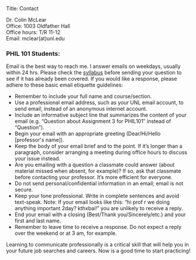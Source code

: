 Title: Contact


Dr. Colin McLear  
Office: 1003 Oldfather Hall  
Office hours: T/R 11-12  
Email: mclear(at)unl.edu  

### PHIL 101 Students:

Email is the best way to reach me. I answer emails on weekdays, usually within 24 hrs. Please check the [syllabus](|filename|/pdfs/IntroSyllabus.pdf) before sending your question to see if it has already been covered. If you would like a response, please adhere to these basic email etiquette guidelines:

- Remember to include your full name and course/section.
- Use a professional email address, such as your UNL email account, to send email, instead of an anonymous internet account.
- Include an informative subject line that summarizes the content of your email (e.g. “Question about Assignment 3 for PHIL101″ instead of “Question”).
- Begin your email with an appropriate greeting (Dear/Hi/Hello [professor's name]).
- Keep the body of your email brief and to the point. If it’s longer than a paragraph, consider arranging a meeting during office hours to discuss your issue instead.
- Are you emailing with a question a classmate could answer (about material missed when absent, for example)? If so, ask that classmate before contacting your professor. It’s more efficient for everyone.
- Do not send personal/confidential information in an email; email is not secure.
- Keep your tone professional. Write in complete sentences and avoid text-speak. Note: If your email looks like this: “hi prof r we doing anything important 2day? kthxbai!” you are unlikely to receive a reply.
- End your email with a closing (Best/Thank you/Sincerely/etc.) and your first and last name.
- Remember to leave time to receive a response. Do not expect a reply over the weekend or at 3 am, for example.

Learning to communicate professionally is a critical skill that will help you in your future job searches and careers. Now is a good time to start practicing!
